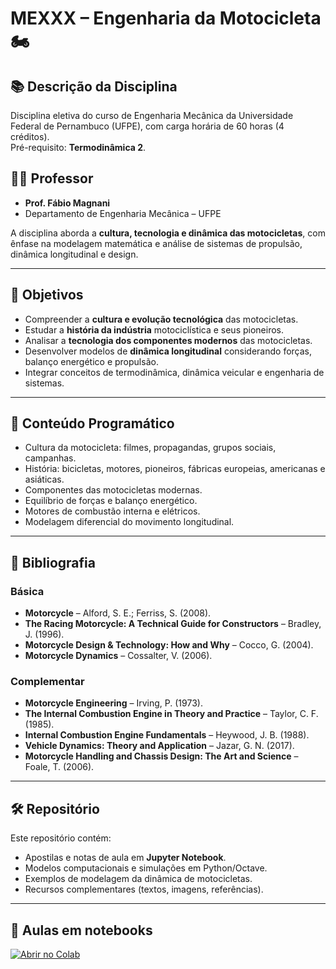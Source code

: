 # MEXXX – Engenharia da Motocicleta 🏍️

## 📚 Descrição da Disciplina
Disciplina eletiva do curso de Engenharia Mecânica da Universidade Federal de Pernambuco (UFPE), com carga horária de 60 horas (4 créditos).  
Pré-requisito: **Termodinâmica 2**.  

## 👨‍🏫 Professor
- **Prof. Fábio Magnani**  
- Departamento de Engenharia Mecânica – UFPE  

A disciplina aborda a **cultura, tecnologia e dinâmica das motocicletas**, com ênfase na modelagem matemática e análise de sistemas de propulsão, dinâmica longitudinal e design.  

---

## 🎯 Objetivos
- Compreender a **cultura e evolução tecnológica** das motocicletas.  
- Estudar a **história da indústria** motociclística e seus pioneiros.  
- Analisar a **tecnologia dos componentes modernos** das motocicletas.  
- Desenvolver modelos de **dinâmica longitudinal** considerando forças, balanço energético e propulsão.  
- Integrar conceitos de termodinâmica, dinâmica veicular e engenharia de sistemas.  

---

## 📝 Conteúdo Programático
- Cultura da motocicleta: filmes, propagandas, grupos sociais, campanhas.  
- História: bicicletas, motores, pioneiros, fábricas europeias, americanas e asiáticas.  
- Componentes das motocicletas modernas.  
- Equilíbrio de forças e balanço energético.  
- Motores de combustão interna e elétricos.  
- Modelagem diferencial do movimento longitudinal.  

---

## 📖 Bibliografia
### Básica
- **Motorcycle** – Alford, S. E.; Ferriss, S. (2008).  
- **The Racing Motorcycle: A Technical Guide for Constructors** – Bradley, J. (1996).  
- **Motorcycle Design & Technology: How and Why** – Cocco, G. (2004).  
- **Motorcycle Dynamics** – Cossalter, V. (2006).  

### Complementar
- **Motorcycle Engineering** – Irving, P. (1973).  
- **The Internal Combustion Engine in Theory and Practice** – Taylor, C. F. (1985).  
- **Internal Combustion Engine Fundamentals** – Heywood, J. B. (1988).  
- **Vehicle Dynamics: Theory and Application** – Jazar, G. N. (2017).  
- **Motorcycle Handling and Chassis Design: The Art and Science** – Foale, T. (2006).  

---

## 🛠️ Repositório
Este repositório contém:
- Apostilas e notas de aula em **Jupyter Notebook**.  
- Modelos computacionais e simulações em Python/Octave.  
- Exemplos de modelagem da dinâmica de motocicletas.  
- Recursos complementares (textos, imagens, referências).

---

## 📓 Aulas em notebooks

[![Abrir no Colab](https://colab.research.google.com/assets/colab-badge.svg)](https://colab.research.google.com/github/Prof-Magnani/engenharia-motocicleta/blob/main/simulacao_motocicleta.ipynb)
